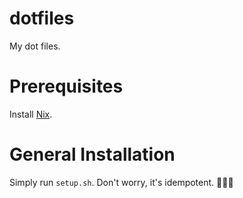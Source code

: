 # dotfiles

My dot files.

# Prerequisites

Install [Nix](https://nixos.org/download.html#nix-install-windows).

# General Installation

Simply run `setup.sh`. Don't worry, it's idempotent. :tada::tada::tada:
